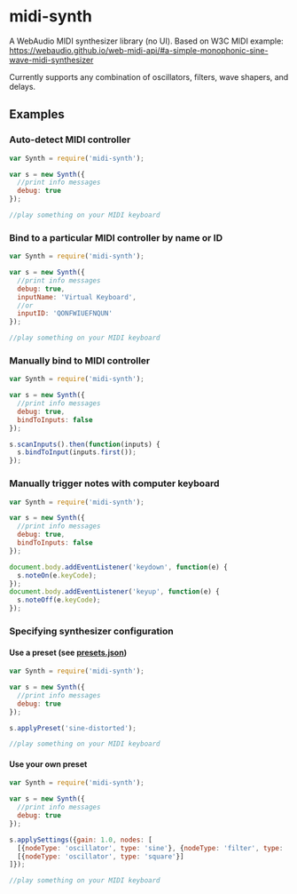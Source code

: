 # midi-synth

A WebAudio MIDI synthesizer library (no UI).
Based on W3C MIDI example: https://webaudio.github.io/web-midi-api/#a-simple-monophonic-sine-wave-midi-synthesizer

Currently supports any combination of oscillators, filters, wave shapers, and delays.

## Examples

### Auto-detect MIDI controller

```javascript
var Synth = require('midi-synth');

var s = new Synth({
  //print info messages
  debug: true
});

//play something on your MIDI keyboard
```

### Bind to a particular MIDI controller by name or ID

```javascript
var Synth = require('midi-synth');

var s = new Synth({
  //print info messages
  debug: true,
  inputName: 'Virtual Keyboard',
  //or
  inputID: 'QONFWIUEFNQUN'
});

//play something on your MIDI keyboard
```

### Manually bind to MIDI controller

```javascript
var Synth = require('midi-synth');

var s = new Synth({
  //print info messages
  debug: true,
  bindToInputs: false
});

s.scanInputs().then(function(inputs) {
  s.bindToInput(inputs.first());
});
```

### Manually trigger notes with computer keyboard

```javascript
var Synth = require('midi-synth');

var s = new Synth({
  //print info messages
  debug: true,
  bindToInputs: false
});

document.body.addEventListener('keydown', function(e) {
  s.noteOn(e.keyCode);
});
document.body.addEventListener('keyup', function(e) {
  s.noteOff(e.keyCode);
});
```

### Specifying synthesizer configuration

#### Use a preset (see [presets.json](presets.json))

```javascript
var Synth = require('midi-synth');

var s = new Synth({
  //print info messages
  debug: true
});

s.applyPreset('sine-distorted');

//play something on your MIDI keyboard
```

#### Use your own preset

```javascript
var Synth = require('midi-synth');

var s = new Synth({
  //print info messages
  debug: true
});

s.applySettings({gain: 1.0, nodes: [
  [{nodeType: 'oscillator', type: 'sine'}, {nodeType: 'filter', type: 'lowpass', frequency: 100}],
  [{nodeType: 'oscillator', type: 'square'}]
]});

//play something on your MIDI keyboard
```
